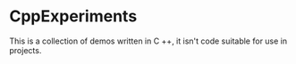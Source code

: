 CppExperiments
==============

This is a collection of demos written in C ++, it isn't code suitable for use in projects.
